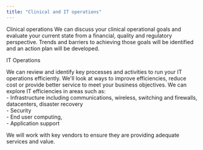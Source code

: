 ```yaml
---
title: "Clinical and IT operations"
---
```


Clinical operations
We can discuss your clinical operational goals and evaluate your current state from a financial, quality and regulatory perspective.  Trends and barriers to achieving those goals will be identified and an action plan will be developed. 

IT Operations
<p>We can review and identify key processes and activities to run your IT operations efficiently. We'll look at ways to improve efficiencies, reduce cost or provide better service to meet your business objectives. We can explore IT efficiencies in areas such as:<br />- Infrastructure including communications, wireless, switching and firewalls, datacenters, disaster recovery<br />- Security<br />- End user computing, <br />- Application support</p>
<p>We will work with key vendors to ensure they are providing adequate services and value.</p>
